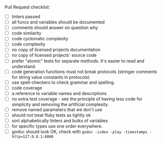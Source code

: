 
Pull Request checklist:
- [ ] linters passed
- [ ] all funcs and variables should be documented
- [ ] comments should answer on question why
- [ ] code similarity
- [ ] code cyclomatic complexity
- [ ] code complexity
- [ ] no copy of licensed projects documentation
- [ ] no copy of licensed projects' source code
- [ ] prefer "atomic" tests for separate methods. It's easier to read and understand.
- [ ] code generation functions must not break protocols (stringer comments for string value constants in protocols)
- [ ] use spell-checkers to check grammar and spelling.
- [ ] code coverage
- [ ] a reference to variable names and descriptions
- [ ] no extra test coverage - see the principle of having less code for simplicity and removing the artificial complexity.
- [ ] remove named parameters that we don't use
- [ ] should not treat fluky tests as lightly ok
- [ ] sort alphabetically linters and bulks of variables
- [ ] for specific types use one order everywhere.
- [ ] godoc should look OK, check with `godoc -index -play -timestamps -http=127.0.0.1:6060`